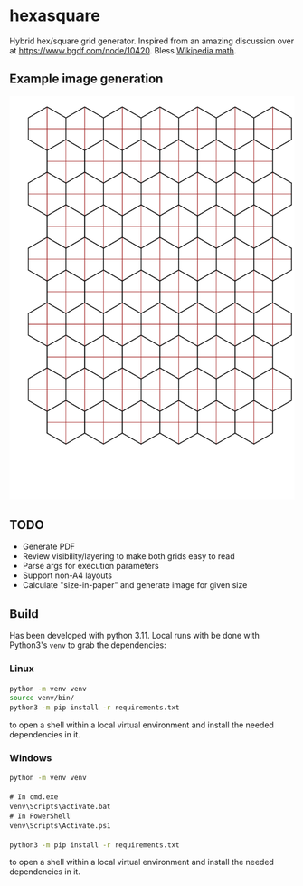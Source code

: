 # hexasquare
Hybrid hex/square grid generator. Inspired from an amazing discussion over at https://www.bgdf.com/node/10420. Bless [Wikipedia math](https://en.wikipedia.org/wiki/Hexagon).

## Example image generation

![Example image](example.png)

## TODO
- Generate PDF
- Review visibility/layering to make both grids easy to read
- Parse args for execution parameters
- Support non-A4 layouts
- Calculate "size-in-paper" and generate image for given size

## Build
Has been developed with python 3.11. Local runs with be done with Python3's `venv` to grab the dependencies:

### Linux
```bash
python -m venv venv
source venv/bin/
python3 -m pip install -r requirements.txt
```

to open a shell within a local virtual environment and install the needed dependencies in it.

### Windows
```cmd
python -m venv venv

# In cmd.exe
venv\Scripts\activate.bat
# In PowerShell
venv\Scripts\Activate.ps1

python3 -m pip install -r requirements.txt
```

to open a shell within a local virtual environment and install the needed dependencies in it.
